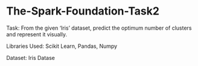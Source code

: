# The-Spark-Foundation-Task2
Task: From the given ‘Iris’ dataset, predict the optimum number of clusters and represent it visually.

Libraries Used: Scikit Learn, Pandas, Numpy

Dataset: Iris Datase
